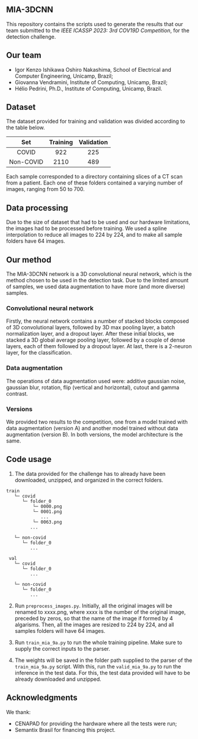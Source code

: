 ## MIA-3DCNN
This repository contains the scripts used to generate the results that our team submitted to the *IEEE ICASSP 2023: 3rd COV19D Competition*, for the detection challenge.

## Our team
 - Igor Kenzo Ishikawa Oshiro Nakashima, School of Electrical and Computer Engineering, Unicamp, Brazil;
 - Giovanna Vendramini, Institute of Computing, Unicamp, Brazil;
 - Hélio Pedrini, Ph.D., Institute of Computing, Unicamp, Brazil.

## Dataset
The dataset provided for training and validation was divided according to the table below.

| Set       | Training | Validation |
| :-------: | :------: | :--------: |
| COVID     | 922      | 225        |
| Non-COVID | 2110     | 489        |

Each sample corresponded to a directory containing slices of a CT scan from a patient. Each one of these folders contained a varying number of images, ranging from 50 to 700.

## Data processing
Due to the size of dataset that had to be used and our hardware limitations, the images had to be processed before training. We used a spline interpolation to reduce all images to 224 by 224, and to make all sample folders have 64 images.

## Our method
The MIA-3DCNN network is a 3D convolutional neural network, which is the method chosen to be used in the detection task. Due to the limited amount of samples, we used data augmentation to have more (and more diverse) samples.

### Convolutional neural network
Firstly, the neural network contains a number of stacked blocks composed of 3D convolutional layers, followed by 3D max pooling layer, a batch normalization layer, and a dropout layer. After these initial blocks, we stacked a 3D global average pooling layer, followed by a couple of dense layers, each of them followed by a dropout layer. At last, there is a 2-neuron layer, for the classification.

### Data augmentation
The operations of data augmentation used were: additive gaussian noise, gaussian blur, rotation, flip (vertical and horizontal), cutout and gamma contrast.
 
### Versions
We provided two results to the competition, one from a model trained with data augmentation (version A) and another model trained without data augmentation (version B). In both versions, the model architecture is the same.
 
## Code usage
1. The data provided for the challenge has to already have been downloaded, unzipped, and organized in the correct folders.
 
 ```
 train
    └─ covid
       └─ folder_0
           └─ 0000.png
           └─ 0001.png
              ...
           └─ 0063.png
          ...
          
    └─ non-covid
       └─ folder_0
          ...
     
  val
    └─ covid
       └─ folder_0
          ...
          
    └─ non-covid
       └─ folder_0
          ...
 ```
 
2. Run <code>preprocess_images.py</code>. Initially, all the original images will be renamed to xxxx.png, where xxxx is the number of the original image, preceded by zeros, so that the name of the image if formed by 4 algarisms. Then, all the images are resized to 224 by 224, and all samples folders will have 64 images. 

3. Run <code>train_mia_9a.py</code> to run the whole training pipeline. Make sure to supply the correct inputs to the parser.

4. The weights will be saved in the folder path supplied to the parser of the <code>train_mia_9a.py</code> script. With this, run the <code>valid_mia_9a.py</code> to run the inference in the test data. For this, the test data provided will have to be already downloaded and unzipped.

## Acknowledgments
We thank:
 - CENAPAD for providing the hardware where all the tests were run;
 - Semantix Brasil for financing this project.
